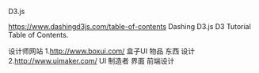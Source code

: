 D3.js

https://www.dashingd3js.com/table-of-contents  Dashing D3.js D3 Tutorial Table of Contents.

设计师网站
1.http://www.boxui.com/  盒子UI  		物品 东西 设计
2.http://www.uimaker.com/  UI 制造者  		界面  前端设计
